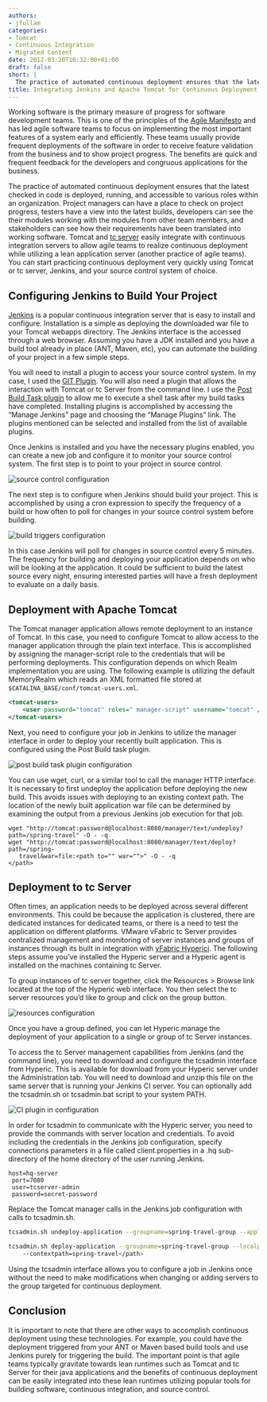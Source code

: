 ```yaml
---
authors:
- jfullam
categories:
- Tomcat
- Continuous Integration
- Migrated Content
date: 2012-03-20T16:32:00+01:00
draft: false
short: |
  The practice of automated continuous deployment ensures that the latest checked in code is deployed, running, and accessible to various roles within an organization. You can start practicing continuous deployment very quickly using Tomcat or tc server, Jenkins, and your source control system of choice.
title: Integrating Jenkins and Apache Tomcat for Continuous Deployment
---
```


Working software is the primary measure of progress for software development teams. This is one of the principles of the [Agile Manifesto](http://www.agilemanifesto.org/principles.html) and has led agile software teams to focus on implementing the most important features of a system early and efficiently. These teams usually provide frequent deployments of the software in order to receive feature validation from the business and to show project progress. The benefits are quick and frequent feedback for the developers and congruous applications for the business.

The practice of automated continuous deployment ensures that the latest checked in code is deployed, running, and accessible to various roles within an organization. Project managers can have a place to check on project progress, testers have a view into the latest builds, developers can see the their modules working with the modules from other team members, and stakeholders can see how their requirements have been translated into working software. Tomcat and [tc server](https://network.pivotal.io/products/pivotal-tcserver) easily integrate with continuous integration servers to allow agile teams to realize continuous deployment while utilizing a lean application server (another practice of agile teams). You can start practicing continuous deployment very quickly using Tomcat or tc server, Jenkins, and your source control system of choice.

## Configuring Jenkins to Build Your Project

[Jenkins](http://jenkins-ci.org/) is a popular continuous integration server that is easy to install and configure. Installation is a simple as deploying the downloaded war file to your Tomcat webapps directory. The Jenkins interface is the accessed through a web browser. Assuming you have a JDK installed and you have a build tool already in place (ANT, Maven, etc), you can automate the building of your project in a few simple steps.

You will need to install a plugin to access your source control system. In my case, I used the [GIT Plugin](https://wiki.jenkins-ci.org/display/JENKINS/Git+Plugin). You will also need a plugin that allows the interaction with Tomcat or tc Server from the command line. I use the [Post Build Task plugin](http://wiki.hudson-ci.org/display/HUDSON/Post+build+task) to allow me to execute a shell task after my build tasks have completed. Installing plugins is accomplished by accessing the “Manage Jenkins” page and choosing the “Manage Plugins” link. The plugins mentioned can be selected and installed from the list of available plugins.

Once Jenkins is installed and you have the necessary plugins enabled, you can create a new job and configure it to monitor your source control system. The first step is to point to your project in source control.

![source control configuration](/images/integrating-tomcat-jenkins/source-control.png)

The next step is to configure when Jenkins should build your project. This is accomplished by using a cron expression to specify the frequency of a build or how often to poll for changes in your source control system before building.

![build triggers configuration](/images/integrating-tomcat-jenkins/build-triggers.png)

In this case Jenkins will poll for changes in source control every 5 minutes. The frequency for building and deploying your application depends on who will be looking at the application. It could be sufficient to build the latest source every night, ensuring interested parties will have a fresh deployment to evaluate on a daily basis.

## Deployment with Apache Tomcat

The Tomcat manager application allows remote deployment to an instance of Tomcat. In this case, you need to configure Tomcat to allow access to the manager application through the plain text interface. This is accomplished by assigning the manager-script role to the credentials that will be performing deployments. This configuration depends on which Realm implementation you are using. The following example is utilizing the default MemoryRealm which reads an XML formatted file stored at `$CATALINA_BASE/conf/tomcat-users.xml`.

```xml
<tomcat-users>
    <user password="tomcat" roles=" manager-script" username="tomcat" />
</tomcat-users>
```
Next, you need to configure your job in Jenkins to utilize the manager interface in order to deploy your recently built application. This is configured using the Post Build task plugin.

![post build task plugin configuration](/images/integrating-tomcat-jenkins/post-build-task-plugin.png)

You can use wget, curl, or a similar tool to call the manager HTTP interface. It is necessary to first undeploy the application before deploying the new build. This avoids issues with deploying to an existing context path. The location of the newly built application war file can be determined by examining the output from a previous Jenkins job execution for that job.

```
wget "http://tomcat:password@localhost:8080/manager/text/undeploy?path=/spring-travel" -O - -q
wget "http://tomcat:password@localhost:8080/manager/text/deploy?path=/spring-
   travel&war=file:<path to="" war="">" -O - -q
</path>
```

## Deployment to tc Server

Often times, an application needs to be deployed across several different environments. This could be because the application is clustered, there are dedicated instances for dedicated teams, or there is a need to test the application on different platforms. VMware vFabric tc Server provides centralized management and monitoring of server instances and groups of instances through its built in integration with [vFabric Hyperici](http://www.hyperic.com/?p=tcserver&lp=1&cid=70180000000wVJj&cid=70170000000XDJI). The following steps assume you’ve installed the Hyperic server and a Hyperic agent is installed on the machines containing tc Server.

To group instances of tc server together, click the Resources > Browse link located at the top of the Hyperic web interface. You then select the tc server resources you’d like to group and click on the group button.

![resources configuration](/images/integrating-tomcat-jenkins/resources.png)

Once you have a group defined, you can let Hyperic manage the deployment of your application to a single or group of tc Server instances.

To access the tc Server management capabilities from Jenkins (and the command line), you need to download and configure the tcsadmin interface from Hyperic. This is available for download from your Hyperic server under the Administration tab. You will need to download and unzip this file on the same server that is running your Jenkins CI server. You can optionally add the tcsadmin.sh or tcsadmin.bat script to your system PATH.

![CI plugin in configuration](/images/integrating-tomcat-jenkins/ci-plugin-cli.png)

In order for tcsadmin to communicate with the Hyperic server, you need to provide the commands with server location and credentials. To avoid including the credentials in the Jenkins job configuration, specify connections parameters in a file called client.properties in a .hq sub-directory of the home directory of the user running Jenkins.

```
host=hq-server
 port=7080
 user=tcserver-admin
 password=secret-password
```

Replace the Tomcat manager calls in the Jenkins job configuration with calls to tcsadmin.sh.

```bash
tcsadmin.sh undeploy-application --groupname=spring-travel-group --application=spring-travel
```

```bash
tcsadmin.sh deploy-application --groupname=spring-travel-group --localpath=<path to="" war=""> 
    --contextpath=spring-travel</path>
```

Using the tcsadmin interface allows you to configure a job in Jenkins once without the need to make modifications when changing or adding servers to the group targeted for continuous deployment.

## Conclusion

It is important to note that there are other ways to accomplish continuous deployment using these technologies. For example, you could have the deployment triggered from your ANT or Maven based build tools and use Jenkins purely for triggering the build. The important point is that agile teams typically gravitate towards lean runtimes such as Tomcat and tc Server for their java applications and the benefits of continuous deployment can be easily integrated into these lean runtimes utilizing popular tools for building software, continuous integration, and source control.
